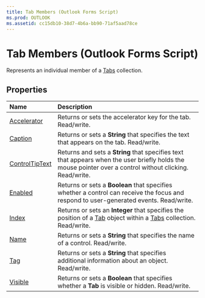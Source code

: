 ```yaml
---
title: Tab Members (Outlook Forms Script)
ms.prod: OUTLOOK
ms.assetid: cc15db10-38d7-4b6a-bb90-71af5aad78ce
---
```



# Tab Members (Outlook Forms Script)

Represents an individual member of a  [Tabs](tabs-object-outlook-forms-script.md) collection.


## Properties



|**Name**|**Description**|
|:-----|:-----|
| [Accelerator](tab-accelerator-property-outlook-forms-script.md)|Returns or sets the accelerator key for the tab. Read/write.|
| [Caption](tab-caption-property-outlook-forms-script.md)|Returns or sets a  **String** that specifies the text that appears on the tab. Read/write.|
| [ControlTipText](tab-controltiptext-property-outlook-forms-script.md)|Returns and sets a  **String** that specifies text that appears when the user briefly holds the mouse pointer over a control without clicking. Read/write.|
| [Enabled](tab-enabled-property-outlook-forms-script.md)|Returns or sets a  **Boolean** that specifies whether a control can receive the focus and respond to user-generated events. Read/write.|
| [Index](tab-index-property-outlook-forms-script.md)|Returns or sets an  **Integer** that specifies the position of a [Tab](tab-object-outlook-forms-script.md) object within a [Tabs](tabs-object-outlook-forms-script.md) collection. Read/write.|
| [Name](tab-name-property-outlook-forms-script.md)|Returns or sets a  **String** that specifies the name of a control. Read/write.|
| [Tag](tab-tag-property-outlook-forms-script.md)|Returns or sets a  **String** that specifies additional information about an object. Read/write.|
| [Visible](tab-visible-property-outlook-forms-script.md)|Returns or sets a  **Boolean** that specifies whether a **Tab** is visible or hidden. Read/write.|



